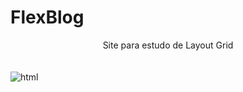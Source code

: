 # FlexBlog
<div align="center">  Site para estudo de Layout Grid </div>
<br><br>
<img align="center" alt="html"   src="https://i.imgur.com/YKnytZb.png">
